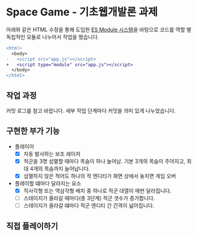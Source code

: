 # Space Game - 기초웹개발론 과제

<!-- 영상 첨부 TODO -->

아래와 같은 HTML 수정을 통해 도입한 [ES Module 시스템]을 바탕으로 코드를 역할 별 독립적인 모듈로 나누어서 작업을 했습니다.

[ES Module 시스템]: https://developer.mozilla.org/en-US/docs/Web/JavaScript/Guide/Modules#applying_the_module_to_your_html

```diff
<html>
  <body>
-   <script src="app.js"></script>
+   <script type="module" src="app.js"></script>
  </body>
</html>
```

## 작업 과정

커밋 로그를 참고 바랍니다. 세부 작업 단계마다 커밋을 의미 있게 나누었습니다.

## 구현한 부가 기능

- 플레이어
  - [x] 자동 발사하는 보조 레이저
  - [x] 적군을 3명 섬멸할 때마다 목숨이 하나 늘어남. 기본 3개의 목숨이 주어지고, 최대 4개의 목숨까지 늘어납니다.
  - [x] 섬멸하지 않은 적어도 하나의 적 엔디티가 화면 상에서 놓치면 게임 오버
- 플레이할 떄마다 달라지는 요소
  - [x] 직사각형 또는 역삼각형 배치 중 하나로 적군 대열이 매번 달라집니다.
  - [ ] 스테이지가 올라갈 때마다(총 3단계) 적군 갯수가 증가합니다.
  - [ ] 스테이지가 올라갈 떄마다 적군 엔디티 간 간격이 넓어집니다.

## 직접 플레이하기

<!-- 주소 TODO -->
